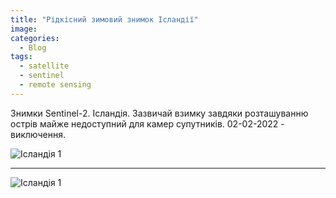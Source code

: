 ```yaml
---
title: "Рідкісний зимовий знимок Ісландії"
image: 
categories:
  - Blog
tags:
  - satellite
  - sentinel
  - remote sensing
---
```


Знимки Sentinel-2. Ісландія.
Зазвичай взимку завдяки розташуванню острів майже недоступний для камер супутників. 02-02-2022 - виключення.

![Ісландія 1](https://github.com/SergeyShchus/SergeyShchus.github.io/blob/master/images/north_002.jpg?raw=true)  

---

![Ісландія 1](https://github.com/SergeyShchus/SergeyShchus.github.io/blob/master/images/north_001.jpg?raw=true)
